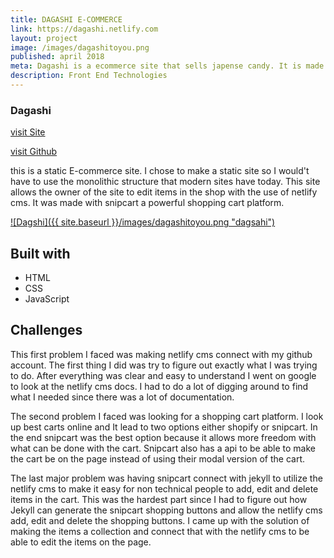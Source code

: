 ```yaml
---
title: DAGASHI E-COMMERCE
link: https://dagashi.netlify.com
layout: project
image: /images/dagashitoyou.png
published: april 2018
meta: Dagashi is a ecommerce site that sells japense candy. It is made with the jamStack.
description: Front End Technologies
---
```


### Dagashi

<p class="project__intro">
  <a href="https://dagashi.netlify.com/">visit Site</a>
</p>
<p class="project__intro">
  <a href="https://github.com/colorlessenergy/dagashi">visit Github</a>
</p>


this is a static E-commerce site. I chose to make a static site so I would't have to use the monolithic structure that modern sites have today. This site allows the owner of the site to edit items in the shop with the use of netlify cms. It was made with snipcart a powerful shopping cart platform.

<a href="https://dagashi.netlify.com">
    ![Dagshi]({{ site.baseurl }}/images/dagashitoyou.png "dagsahi")
</a>

## Built with

* HTML
* CSS
* JavaScript

## Challenges

This first problem I faced was making netlify cms connect with my github account. The first thing I did was try to figure out exactly what I was trying to do. After everything was clear and easy to understand I went on google to look at the netlify cms docs. I had to do a lot of digging around to find what I needed since there was a lot of documentation.

The second problem I faced was looking for a shopping cart platform. I look up best carts online and It lead to two options either shopify or snipcart. In the end snipcart was the best option because it allows more freedom with what can be done with the cart. Snipcart also has a api to be able to make the cart be on the page instead of using their modal version of the cart.

The last major problem was having snipcart connect with jekyll to utilize the netlify cms to make it easy for non technical people to add, edit and delete items in the cart. This was the hardest part since I had to figure out how Jekyll can generate the snipcart shopping buttons and allow the netlify cms add, edit and delete the shopping buttons. I came up with the solution of making the items a collection and connect that with the netlify cms to be able to edit the items on the page.

